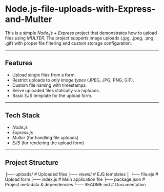  # Node.js-file-uploads-with-Express-and-Multer



This is a simple *Node.js + Express* project that demonstrates how to upload files using *MULTER*.
The project supports image uploads (.jpg, .jpeg, .png, .gif) with proper file filtering and custom storage configuration.

---

##  Features
- Upload single files from a form.
- Restrict uploads to *only image types* (JPEG, JPG, PNG, GIF).
- Custom file naming with timestamps.
- Serve uploaded files statically via /uploads.
- Basic EJS template for the upload form.

---

## Tech Stack
- *Node.js*
- *Express.js*
- *Multer* (for handling file uploads)
- *EJS* (for rendering the upload form)

---
## Project Structure
  ├── uploads/        # Uploaded files
  ├── views/          # EJS templates
  │   └── file.ejs    # Upload form
  ├── index.js        # Main application file
  ├── package.json    # Project metadata & dependencies
  └── README.md       # Documentation

